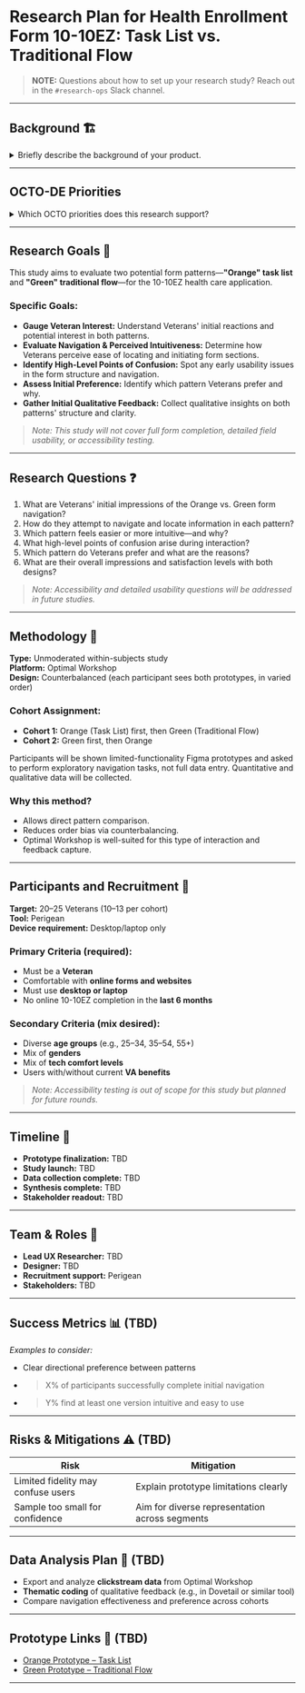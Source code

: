 # Research Plan for Health Enrollment Form 10-10EZ: Task List vs. Traditional Flow

> **NOTE:** Questions about how to set up your research study? Reach out in the `#research-ops` Slack channel.

---

## Background 🏗️

<details>
<summary>Briefly describe the background of your product.</summary>

### What problem is your product trying to solve?

The 10-10EZ form allows Veterans to apply for VA health care. This research aims to address potential friction points and optimize the user experience by exploring an alternative form pattern. The core problem is to ensure the application process is as clear, efficient, and user-friendly as possible, reducing abandonment rates and improving Veteran satisfaction.

### Where is your product situated on VA.gov?

This product is situated within the authenticated and unauthenticated pathways of VA.gov, specifically under **Health Care > Apply for health care**.

### What is Veterans’ familiarity with this tool?

The 10-10EZ form is an existing and critical tool for Veterans. This research explores a significant iteration on its user interface pattern, moving from a traditional sequential flow to a task list/choose-your-own-adventure approach. Veterans will likely have some familiarity with the concept of filling out forms online, but this specific pattern may be new to them in the context of VA.gov.

### Product Brief

[Link to product brief](#) <!-- Please insert actual link when available -->

</details>

---

## OCTO-DE Priorities

<details>
<summary>Which OCTO priorities does this research support?</summary>

### Objective 1:
**VA’s digital experiences are the easiest and most efficient way to access VA health care and benefits.**

- **Key Result 1:** Improve satisfaction with our web and mobile products by 5 points.
- **Key Result 2:** Reduce total time Veterans spend waiting for a response from our digital experiences by 50%, toward a goal of less than 4 seconds per transaction.

### Objective 2:
**Veterans and their families can apply for, track, and manage their benefits and services in one centralized place.**

- **Key Result 1:** Digital experiences allow Veterans to complete their transactions and get their questions answered without needing to contact VA.

### Objective 3:
**Veterans and their families can easily find the information they need to make informed decisions about their benefits and services.**

- **Key Result 1:** Provide consistent, clear, and trustworthy information on VA.gov.

</details>

---

## Research Goals 🥅

This study aims to evaluate two potential form patterns—**"Orange" task list** and **"Green" traditional flow**—for the 10-10EZ health care application.

### Specific Goals:

- **Gauge Veteran Interest:** Understand Veterans' initial reactions and potential interest in both patterns.
- **Evaluate Navigation & Perceived Intuitiveness:** Determine how Veterans perceive ease of locating and initiating form sections.
- **Identify High-Level Points of Confusion:** Spot any early usability issues in the form structure and navigation.
- **Assess Initial Preference:** Identify which pattern Veterans prefer and why.
- **Gather Initial Qualitative Feedback:** Collect qualitative insights on both patterns' structure and clarity.

> _Note: This study will not cover full form completion, detailed field usability, or accessibility testing._

---

## Research Questions ❓

1. What are Veterans' initial impressions of the Orange vs. Green form navigation?
2. How do they attempt to navigate and locate information in each pattern?
3. Which pattern feels easier or more intuitive—and why?
4. What high-level points of confusion arise during interaction?
5. Which pattern do Veterans prefer and what are the reasons?
6. What are their overall impressions and satisfaction levels with both designs?

> _Note: Accessibility and detailed usability questions will be addressed in future studies._

---

## Methodology 🔬

**Type:** Unmoderated within-subjects study  
**Platform:** Optimal Workshop  
**Design:** Counterbalanced (each participant sees both prototypes, in varied order)

### Cohort Assignment:
- **Cohort 1:** Orange (Task List) first, then Green (Traditional Flow)
- **Cohort 2:** Green first, then Orange

Participants will be shown limited-functionality Figma prototypes and asked to perform exploratory navigation tasks, not full data entry. Quantitative and qualitative data will be collected.

### Why this method?
- Allows direct pattern comparison.
- Reduces order bias via counterbalancing.
- Optimal Workshop is well-suited for this type of interaction and feedback capture.

---

## Participants and Recruitment 🎯

**Target:** 20–25 Veterans (10–13 per cohort)  
**Tool:** Perigean  
**Device requirement:** Desktop/laptop only

### Primary Criteria (required):
- Must be a **Veteran**
- Comfortable with **online forms and websites**
- Must use **desktop or laptop**
- No online 10-10EZ completion in the **last 6 months**

### Secondary Criteria (mix desired):
- Diverse **age groups** (e.g., 25–34, 35–54, 55+)
- Mix of **genders**
- Mix of **tech comfort levels**
- Users with/without current **VA benefits**

> _Note: Accessibility testing is out of scope for this study but planned for future rounds._

---

## Timeline 📆

- **Prototype finalization:** TBD
- **Study launch:** TBD
- **Data collection complete:** TBD
- **Synthesis complete:** TBD
- **Stakeholder readout:** TBD

---

## Team & Roles 👥

- **Lead UX Researcher:** TBD  
- **Designer:** TBD  
- **Recruitment support:** Perigean  
- **Stakeholders:** TBD

---

## Success Metrics 📊 (TBD)

_Examples to consider:_

- Clear directional preference between patterns
- >X% of participants successfully complete initial navigation
- >Y% find at least one version intuitive and easy to use

---

## Risks & Mitigations ⚠️ (TBD)

| Risk | Mitigation |
|------|------------|
| Limited fidelity may confuse users | Explain prototype limitations clearly |
| Sample too small for confidence | Aim for diverse representation across segments |

---

## Data Analysis Plan 🧮 (TBD)

- Export and analyze **clickstream data** from Optimal Workshop
- **Thematic coding** of qualitative feedback (e.g., in Dovetail or similar tool)
- Compare navigation effectiveness and preference across cohorts

---

## Prototype Links 🧪 (TBD)

- [Orange Prototype – Task List](#)
- [Green Prototype – Traditional Flow](#)

---



